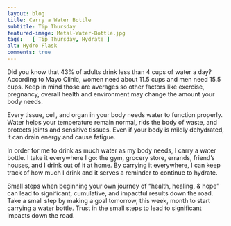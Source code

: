 ```yaml
---
layout: blog
title: Carry a Water Bottle
subtitle: Tip Thursday
featured-image: Metal-Water-Bottle.jpg
tags:   [ Tip Thursday, Hydrate ]
alt: Hydro Flask
comments: true
---
```

Did you know that 43% of adults drink less than 4 cups of water a day? According to Mayo Clinic, women need about 11.5 cups and men need 15.5 cups. Keep in mind those are averages so other factors like exercise, pregnancy, overall health and environment may change the amount your body needs.

Every tissue, cell, and organ in your body needs water to function properly. Water helps your temperature remain normal, rids the body of waste, and protects joints and sensitive tissues. Even if your body is mildly dehydrated, it can drain energy and cause fatigue.

In order for me to drink as much water as my body needs, I carry a water bottle. I take it everywhere I go: the gym, grocery store, errands, friend’s houses, and I drink out of it at home. By carrying it everywhere, I can keep track of how much I drink and it serves a reminder to continue to hydrate.

Small steps when beginning your own journey of “health, healing, & hope” can lead to significant, cumulative, and impactful results down the road. Take a small step by making a goal tomorrow, this week, month to start carrying a water bottle. Trust in the small steps to lead to significant impacts down the road.
